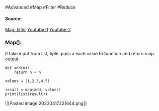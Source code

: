 #Advanced #Map #Filter #Reduce

#### Source:
[Map, filter](https://www.learnpython.org/en/Map%2C_Filter%2C_Reduce)
[Youtube-1](https://www.youtube.com/watch?v=G4r1IBMdF7c&pp=ygUSTWFwLCAgcHlodG9uIHRhbWls)
[Youtube-2](https://www.youtube.com/watch?v=2E21RpSOZSA)

### Map():
 It take input from list, tiple. pass a each value to function and return map output.

```
def add(n):
    return n + n

values = (1,2,3,4,5)

result = map(add, values)
print(list(result))
```

![[Pasted image 20230417221644.png]]


